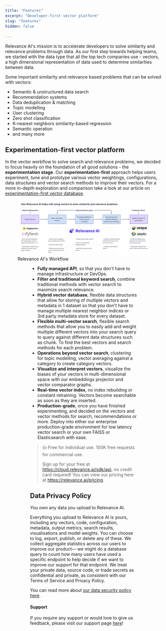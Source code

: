 ```yaml
---
title: "Features"
excerpt: "Developer-first vector platform"
slug: "features"
hidden: false

---
```



Relevance AI's mission is to accelerate developers to solve similarity and relevance problems through data. As our first step towards helping teams, we started with the data type that all the top tech companies use - vectors, a high dimensional representation of data used to determine similarities between data.

Some important similarity and relevance based problems that can be solved with vectors:
- Semantic & unstructured data search
- Recommendation systems
- Data deduplication & matching
- Topic modelling
- User clustering
- Zero shot classification
- K-nearest neighbors similarity-based regression
- Semantic operation
- and many more


## Experimentation-first vector platform
In the vector workflow to solve search and relevance problems, we decided to focus heavily on the foundation of all good solutions - the **experimentation stage**. Our **experimentation-first** approach helps users experiment, tune and prototype various vector weightings, configurations, data structures and vector search methods to improve their vectors. For a more in-depth exploration and comparison take a look at our article on [experimentation-first vector database](doc:why-experimentation-first).

<figure>
<img src="https://github.com/RelevanceAI/RelevanceAI-readme-docs/blob/v0.33.2-getting-started/docs_template/_assets/RelevanceAI_Workflow_Phases.png?raw=true"  alt="Relevance AI Workflow Phases" />
<figcaption>Relevance AI's Workflow</figcaption>
<figure>

- **Fully managed API**, so that you don't have to manage infrastructure or DevOps.
- **Filter and traditional keyword search**, combine traditional methods with vector search to maximize search relevance.
- **Hybrid vector database**, flexible data structures that allow for storing of multiple vectors and metadata in 1 dataset so that you don't have to manage multiple nearest neighbor indices or 3rd party metadata store for every dataset.
- **Flexible multi-vector search**, flexible search methods that allow you to easily add and weight multiple different vectors into your search query to query against different data structures such as chunk. To find the best vectors and search methods for each problem.
- **Operations beyond vector search**, clustering for topic modelling, vector averaging against a category to create category vectors.
- **Visualize and interpret vectors**, visualize the biases of your vectors in multi-dimensional space with our embeddings projector and vector comparator graphs.
- **Real-time vector index**, no index rebuilding or constant retraining. Vectors become searchable as soon as they are inserted.
- **Production-grade**, once you have finished experimenting, and decided on the vectors and vector methods for search, recommendations or more. Deploy into either our enterprise production-grade environment for low latency vector search or your own FAISS or Elasticsearch with ease.



> 👍 Free for individual use. 100K free requests for commercial use.
>
> Sign up for your free at https://cloud.relevance.ai/sdk/api, no credit card required! You can view our pricing here at https://relevance.ai/pricing.


## Data Privacy Policy


You own any data you upload to Relevance AI.

Everything you upload to Relevance AI is yours, including any vectors, code, configuration, metadata, output metrics, search results, visualisations and model weights. You can choose to log, export, publish, or delete any of these. We collect aggregate statistics across our users to improve our product— we might do a database query to count how many users have used a specific endpoint to help decide if we want to improve our support for that endpoint. We treat your private data, source code, or trade secrets as confidential and private, as consistent with our Terms of Service and Privacy Policy.‌

You can read more about [our data security policy here](https://relevance.ai/data-security-policy/).

#### Support

If you require any support or would love to give us feedback, please visit our support page [here](https://docs.relevance.ai/page/support)!
